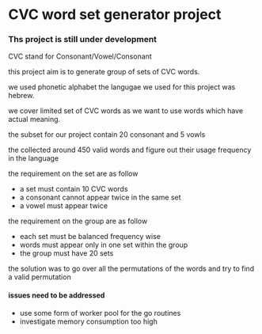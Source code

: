 # CVC word set generator project

### Ths project is still under development
CVC stand for Consonant/Vowel/Consonant

this project aim is to generate group of sets of CVC words.

we used phonetic alphabet
the langugae we used for this project was hebrew.

we cover limited set of CVC words as we want to use words which have actual meaning.

the subset for our project contain 20 consonant and 5 vowls

the collected around 450 valid words and figure out their usage frequency in the language

the requirement on the set are as follow
* a set must contain 10 CVC words
* a consonant cannot appear twice in the same set
* a vowel must appear twice

the requirement on the group are as follow
* each set must be balanced frequency wise
* words must appear only in one set within the group
* the group must have 20 sets

the solution was to go over all the permutations of the words and try to find a valid permutation

#### issues need to be addressed
* use some form of worker pool for the go routines 
* investigate memory consumption too high
